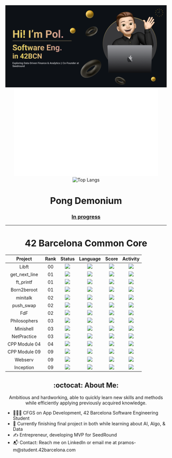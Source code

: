 <a href="https://www.linkedin.com/in/pol-ramos/" target="_blank">
  <img width="1834" alt="pramos-m" src="https://github.com/pramos-m/pramos-m/blob/main/src/img/image_logo.png">
</a>

<div align="center">
  <a href="https://github.com/JaeSeoKim/badge42">
    <img src="src/img/pramos-mprofile.svg" height="275">
    <!--<img src="https://badge42.vercel.app/api/v2/clh7v53ya001608l7laa95dsn/stats?cursusId=21&coalitionId=205" alt="pramos-m's 42 stats"/>~ -->
  </a>
  <img height="275" src="https://github-readme-stats.vercel.app/api/top-langs/?username=pramos-m&theme=tokyonight" alt="Top Langs">
</div>
<div align="center">
  <h1>Pong Demonium</h1>
  <h3><a href="https://github.com/pramos-m/PongDemonium/tree/main" target="_blank">In progress</a></h3>
  <div align="center">
  </div>
</div>

---

<div align="center">
  <div>
    <h1>42 Barcelona Common Core</h1>
  </div>
<div align="center">

| Project | Rank | Status | Language | Score | Activity |
| :---: | :---: | :---: | :---: | :---: | :---: |
| Libft | 00 | <img src="https://img.shields.io/badge/status-done-success?style=flat-square" /> |<img src="https://img.shields.io/github/languages/top/pramos-m/libft?style=flat-square" /> | <img src="https://img.shields.io/badge/score-125%20%2F%20100%20%E2%98%85-9cf?style=flat-square" /> | <img src="https://img.shields.io/github/last-commit/pramos-m/libft?style=flat-square" /> |
| get_next_line | 01 | <img src="https://img.shields.io/badge/status-done-success?style=flat-square" /> |<img src="https://img.shields.io/github/languages/top/pramos-m/get_next_line?style=flat-square" /> | <img src="https://img.shields.io/badge/score-125%20%2F%20100%20%E2%98%85-9cf?style=flat-square" /> | <img src="https://img.shields.io/github/last-commit/pramos-m/get_next_line?style=flat-square" /> |
| ft_printf | 01 | <img src="https://img.shields.io/badge/status-done-success?style=flat-square" /> | <img src="https://img.shields.io/github/languages/top/pramos-m/printf?style=flat-square" /> | <img src="https://img.shields.io/badge/score-100%20%2F%20100-success?style=flat-square" /> | <img src="https://img.shields.io/github/last-commit/pramos-m/printf?style=flat-square" /> |
| Born2beroot | 01 | <img src="https://img.shields.io/badge/status-done-success?style=flat-square" /> | <img src="https://img.shields.io/github/languages/top/pramos-m/Born2beroot?style=flat-square" /> | <img src="https://img.shields.io/badge/score-125%20%2F%20100%20%E2%98%85-9cf?style=flat-square" /> | <img src="https://img.shields.io/github/last-commit/pramos-m/Born2beroot?style=flat-square" /> |
| minitalk | 02 | <img src="https://img.shields.io/badge/status-done-success?style=flat-square" /> | <img src="https://img.shields.io/github/languages/top/pramos-m/minitalk?style=flat-square" /> | <img src="https://img.shields.io/badge/score-125%20%2F%20100%20%E2%98%85-9cf?style=flat-square" /> | <img src="https://img.shields.io/github/last-commit/pramos-m/minitalk?style=flat-square" /> |
| push_swap | 02 | <img src="https://img.shields.io/badge/status-done-success?style=flat-square" /> | <img src="https://img.shields.io/github/languages/top/pramos-m/push_swap?style=flat-square" /> | <img src="https://img.shields.io/badge/score-125%20%2F%20100%20%E2%98%85-9cf?style=flat-square" /> | <img src="https://img.shields.io/github/last-commit/pramos-m/push_swap?style=flat-square" /> |
| FdF | 02 | <img src="https://img.shields.io/badge/status-done-success?style=flat-square" /> | <img src="https://img.shields.io/github/languages/top/pramos-m/FdF?style=flat-square" /> | <img src="https://img.shields.io/badge/score-125%20%2F%20100%20%E2%98%85-9cf?style=flat-square" /> | <img src="https://img.shields.io/github/last-commit/pramos-m/FdF?style=flat-square" /> |
| Philosophers | 03 | <img src="https://img.shields.io/badge/status-done-success?style=flat-square" /> | <img src="https://img.shields.io/github/languages/top/pramos-m/Philosophers?style=flat-square" /> | <img src="https://img.shields.io/badge/score-100%20%2F%20100-success?style=flat-square" /> | <img src="https://img.shields.io/github/last-commit/pramos-m/Philosophers?style=flat-square" /> |
| Minishell | 03 | <img src="https://img.shields.io/badge/status-done-success?style=flat-square" /> | <img src="https://img.shields.io/github/languages/top/pramos-m/Minishell?style=flat-square" /> | <img src="https://img.shields.io/badge/score-125%20%2F%20100%20%E2%98%85-9cf?style=flat-square" /> | <img src="https://img.shields.io/github/last-commit/pramos-m/Minishell?style=flat-square" /> |
| NetPractice | 03 | <img src="https://img.shields.io/badge/status-done-success?style=flat-square" /> | <img src="https://img.shields.io/github/languages/top/pramos-m/NetPractice?style=flat-square" /> | <img src="https://img.shields.io/badge/score-100%20%2F%20100-success?style=flat-square" /> | <img src="https://img.shields.io/github/last-commit/pramos-m/NetPractice?style=flat-square" /> |
| CPP Module 04 | 04 | <img src="https://img.shields.io/badge/status-done-success?style=flat-square" /> | <img src="https://img.shields.io/github/languages/top/pramos-m/CPP-Module-04?style=flat-square" /> | <img src="https://img.shields.io/badge/score-100%20%2F%20100-success?style=flat-square" /> | <img src="https://img.shields.io/github/last-commit/pramos-m/CPP-Module-04?style=flat-square" /> |
| CPP Module 09 | 09 | <img src="https://img.shields.io/badge/status-done-success?style=flat-square" /> | <img src="https://img.shields.io/github/languages/top/pramos-m/CPP-Module-09?style=flat-square" /> | <img src="https://img.shields.io/badge/score-100%20%2F%20100-success?style=flat-square" /> | <img src="https://img.shields.io/github/last-commit/pramos-m/CPP-Module-09?style=flat-square" /> |
| Webserv | 09 | <img src="https://img.shields.io/badge/status-done-success?style=flat-square" /> | <img src="https://img.shields.io/github/languages/top/pramos-m/webserv?style=flat-square" /> | <img src="https://img.shields.io/badge/score-125%20%2F%20100%20%E2%98%85-9cf?style=flat-square" /> | <img src="https://img.shields.io/github/last-commit/pramos-m/webserv?style=flat-square" /> |
| Inception | 09 | <img src="https://img.shields.io/badge/status-done-success?style=flat-square" /> | <img src="https://img.shields.io/github/languages/top/pramos-m/Inception?style=flat-square" /> | <img src="https://img.shields.io/badge/score-125%20%2F%20100%20%E2%98%85-9cf?style=flat-square" /> | <img src="https://img.shields.io/github/last-commit/pramos-m/Inception?style=flat-square" /> |
</div>

<div align="center">
  <h2>:octocat: About Me:</h2>
  <p>Ambitious and hardworking, able to quickly learn new skills and methods while efficiently applying previously acquired knowledge.</p>
  <ul align="left">
    <li>👨🏻‍💻 CFGS on App Development, 42 Barcelona Software Engineering Student</li>
    <li>🤖 Currently finishing final project in both while learning about AI, Algo, & Data</li>
    <li>✍️ Entrepreneur, developing MVP for SeedRound</li>
    <li>📬 Contact: Reach me on LinkedIn or email me at pramos-m@student.42barcelona.com</li>
  </ul>
</div>
